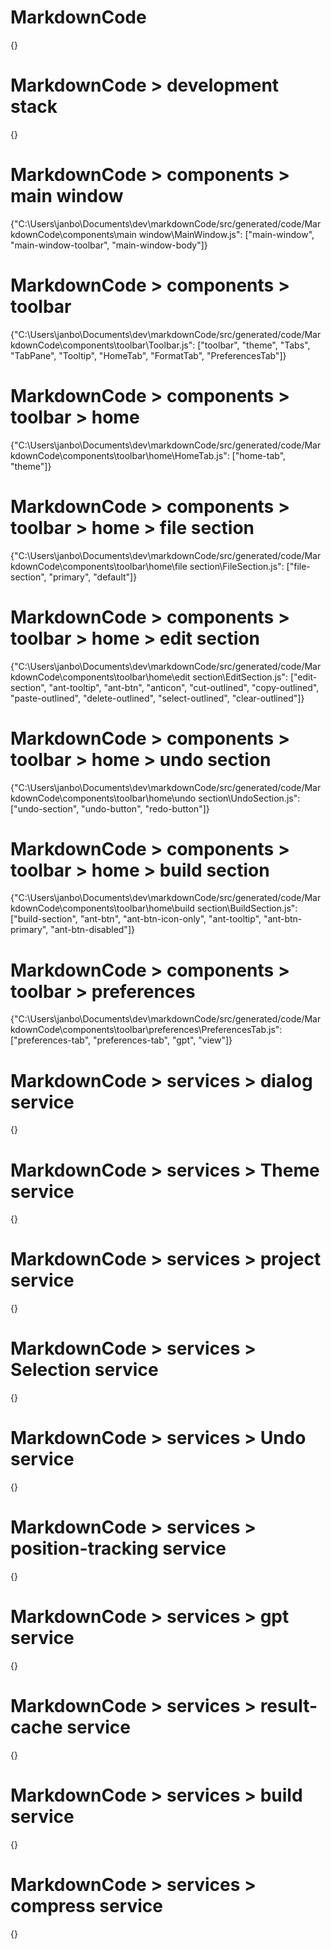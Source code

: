 # MarkdownCode
{}
# MarkdownCode > development stack
{}
# MarkdownCode > components > main window
{"C:\\Users\\janbo\\Documents\\dev\\markdownCode/src/generated/code/MarkdownCode\\components\\main window\\MainWindow.js": ["main-window", "main-window-toolbar", "main-window-body"]}
# MarkdownCode > components > toolbar
{"C:\\Users\\janbo\\Documents\\dev\\markdownCode/src/generated/code/MarkdownCode\\components\\toolbar\\Toolbar.js": ["toolbar", "theme", "Tabs", "TabPane", "Tooltip", "HomeTab", "FormatTab", "PreferencesTab"]}
# MarkdownCode > components > toolbar > home
{"C:\\Users\\janbo\\Documents\\dev\\markdownCode/src/generated/code/MarkdownCode\\components\\toolbar\\home\\HomeTab.js": ["home-tab", "theme"]}
# MarkdownCode > components > toolbar > home > file section
{"C:\\Users\\janbo\\Documents\\dev\\markdownCode/src/generated/code/MarkdownCode\\components\\toolbar\\home\\file section\\FileSection.js": ["file-section", "primary", "default"]}
# MarkdownCode > components > toolbar > home > edit section
{"C:\\Users\\janbo\\Documents\\dev\\markdownCode/src/generated/code/MarkdownCode\\components\\toolbar\\home\\edit section\\EditSection.js": ["edit-section", "ant-tooltip", "ant-btn", "anticon", "cut-outlined", "copy-outlined", "paste-outlined", "delete-outlined", "select-outlined", "clear-outlined"]}
# MarkdownCode > components > toolbar > home > undo section
{"C:\\Users\\janbo\\Documents\\dev\\markdownCode/src/generated/code/MarkdownCode\\components\\toolbar\\home\\undo section\\UndoSection.js": ["undo-section", "undo-button", "redo-button"]}
# MarkdownCode > components > toolbar > home > build section
{"C:\\Users\\janbo\\Documents\\dev\\markdownCode/src/generated/code/MarkdownCode\\components\\toolbar\\home\\build section\\BuildSection.js": ["build-section", "ant-btn", "ant-btn-icon-only", "ant-tooltip", "ant-btn-primary", "ant-btn-disabled"]}

# MarkdownCode > components > toolbar > preferences
{"C:\\Users\\janbo\\Documents\\dev\\markdownCode/src/generated/code/MarkdownCode\\components\\toolbar\\preferences\\PreferencesTab.js": ["preferences-tab", "preferences-tab", "gpt", "view"]}

# MarkdownCode > services > dialog service
{}
# MarkdownCode > services > Theme service
{}
# MarkdownCode > services > project service
{}
# MarkdownCode > services > Selection service
{}
# MarkdownCode > services > Undo service
{}
# MarkdownCode > services > position-tracking service
{}
# MarkdownCode > services > gpt service
{}
# MarkdownCode > services > result-cache service
{}
# MarkdownCode > services > build service
{}
# MarkdownCode > services > compress service
{}
